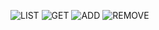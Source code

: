 ![LIST](https://monosnap.com/file/2gdKSBMoDT0m4QoPJ3x2vlOeKqGrK9)
![GET](https://monosnap.com/file/b4YBSQt6K2RmrGdhVwKumLmvDz1qj5)
![ADD](https://monosnap.com/file/YfZUusB2ZkGJDg1hIlNYhJ4WkTqQTg)
![REMOVE](https://monosnap.com/file/edvfRJi21cwHjQUjdrPOIzSrtTKxC3)